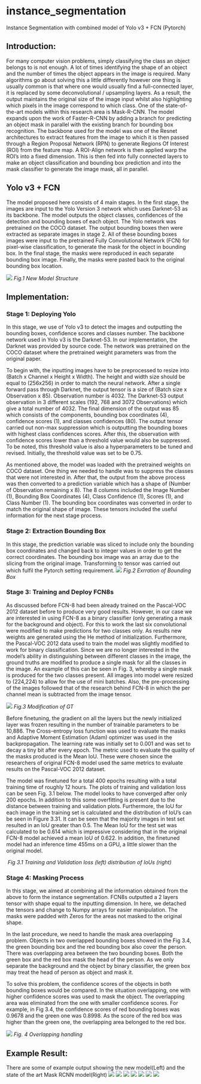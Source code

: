 # instance_segmentation
Instance Segmentation with combined model of Yolo v3 + FCN (Pytorch)

## Introduction:
For many computer vision problems, simply classifying the class an object belongs to is not enough. A lot of times identifying the shape of an object and the number of times the object appears in the image is required. Many algorithms go about solving this a little differently however one thing is usually common is that where one would usually find a full-connected layer, it is replaced by some deconvolutional / upsampling layers. As a result, the output maintains the original size of the image input whilst also highlighting which pixels in the image correspond to which class. One of the state-of-the-art models within this research area is Mask-R-CNN. The model expands upon the work of Faster-R-CNN by adding a branch for predicting an object mask in parallel with the existing branch for bounding box recognition. The backbone used for the model was one of the Resnet architectures to extract features from the image to which it is then passed through a Region Proposal Network (RPN) to generate Regions Of Interest (ROI) from the feature map. A ROI-Align network is then applied warp the ROI’s into a fixed dimension. This is then fed into fully connected layers to make an object classification and bounding box prediction and into the mask classifier to generate the image mask, all in parallel. 

## Yolo v3 + FCN
The model proposed here consists of 4 main stages. In the first stage, the images are input to the Yolo Version 3 network which uses Darknet-53 as its backbone. The model outputs the object classes, confidences of the detection and bounding boxes of each object. The Yolo network was pretrained on the COCO dataset. The output bounding boxes then were extracted as separate images in stage 2. All of these bounding boxes images were input to the pretrained Fully Convolutional Network (FCN) for pixel-wise classification, to generate the mask for the object in bounding box. In the final stage, the masks were reproduced in each separate bounding box image. Finally, the masks were pasted back to the original bounding box location. 

![](https://github.com/namm2008/instance_segmentation/blob/main/example/new%20model%20structure.png)
*Fig.1 New Model Structure*

## Implementation:
### Stage 1: Deploying Yolo
In this stage, we use of Yolo v3 to detect the images and outputting the bounding boxes, confidence scores and classes number. The backbone network used in Yolo v3 is the Darknet-53. In our implementation, the Darknet was provided by source code. The network was pretrained on the COCO dataset where the pretrained weight parameters was from the original paper. 

To begin with, the inputting images have to be preprocessed to resize into (Batch x Channel x Height x Width). The height and width size should be equal to (256x256) in order to match the neural network. After a single forward pass through Darknet, the output tensor is a size of (Batch size x Observation x 85). Observation number is 4032. The Darknet-53 output observation in 3 different scales (192, 768 and 3072 Observations) which give a total number of 4032. The final dimension of the output was 85 which consists of the components, bounding box coordinates (4), confidence scores (1), and classes confidences (80). The output tensor carried out non-max suppression which is outputting the bounding boxes with highest class confidences scores. After this, the observation with confidence scores lower than a threshold value would also be suppressed. To be noted, this threshold value is also a hyperparameters to be tuned and revised. Initially, the threshold value was set to be 0.75.

As mentioned above, the model was loaded with the pretrained weights on COCO dataset. One thing we needed to handle was to suppress the classes that were not interested in. After that, the output from the above process was then converted to a prediction variable which has a shape of (Number of Observation remaining x 8). The 8 columns included the Image Number (1), Bounding Box Coordinates (4), Class Confidence (1), Scores (1), and Class Number (1). The bounding box coordinates was converted in order to match the original shape of image. These tensors included the useful information for the next stage process. 

### Stage 2: Extraction Bounding Box
In this stage, the prediction variable was sliced to include only the bounding box coordinates and changed back to integer values in order to get the correct coordinates. The bounding box image was an array due to the slicing from the original image. Transforming to tensor was carried out which fulfil the Pytorch setting requirement. 
![](https://github.com/namm2008/instance_segmentation/blob/main/example/Extraction%20BB.png)
*Fig.2 Exrration of Bounding Box*

### Stage 3: Training and Deploy FCN8s
As discussed before FCN-8 had been already trained on the Pascal-VOC 2012 dataset before to produce very good results. However, in our case we are interested in using FCN-8 as a binary classifier (only generating a mask for the background and object). For this to work the last six convolutional were modified to make predictions for two classes only. As results new weights are generated using the He method of initialization. Furthermore, the Pascal-VOC 2012 data used to train the model was slightly modified to work for binary classification. Since we are no longer interested in the model’s ability in distinguishing between different classes in the image, the ground truths are modified to produce a single mask for all the classes in the image. An example of this can be seen in Fig. 3, whereby a single mask is produced for the two classes present. All images into model were resized to (224,224) to allow for the use of mini batches. Also, the pre-processing of the images followed that of the research behind FCN-8 in which the per channel mean is subtracted from the image tensor.

![](https://github.com/namm2008/instance_segmentation/blob/main/example/modification%20to%20GT.png)
*Fig.3 Modification of GT*

Before finetuning, the gradient on all the layers but the newly initialized layer was frozen resulting in the number of trainable parameters to be 10,886. The Cross-entropy loss function was used to evaluate the masks and Adaptive Moment Estimation (Adam) optimizer was used in the backpropagation. The learning rate was initially set to 0.001 and was set to decay a tiny bit after every epoch. The metric used to evaluate the quality of the masks produced is the Mean IoU. These were chosen since the researchers of original FCN-8 model used the same metrics to evaluate results on the Pascal-VOC 2012 dataset. 

The model was finetuned for a total 400 epochs resulting with a total training time of roughly 12 hours. The plots of training and validation loss can be seen Fig. 3.1 below. The model looks to have converged after only 200 epochs. In addition to this some overfitting is present due to the distance between training and validation plots. Furthermore, the IoU for each image in the training set is calculated and the distribution of IoU’s can be seen in Figure 3.31. It can be seen that the majority images in test set resulted in an IoU greater than 0.5. The Mean IoU for the test set was calculated to be 0.614 which is impressive considering that in the original FCN-8 model achieved a mean IoU of 0.622. In addition, the finetuned model had an inference time 455ms on a GPU, a little slower than the original model. 

![]()
*Fig 3.1 Training and Validation loss (left) distribution of IoUs (right)*


### Stage 4: Masking Process
In this stage, we aimed at combining all the information obtained from the above to form the instance segmentation. FCN8s outputted a 2 layers tensor with shape equal to the inputting dimension. In here, we detached the tensors and change to Numpy arrays for easier manipulation. The masks were padded with Zeros for the areas not masked to the original shape. 

In the last procedure, we need to handle the mask area overlapping problem. Objects in two overlapped bounding boxes showed in the Fig 3.4, the green bounding box and the red bounding box also cover the person. There was overlapping area between the two bounding boxes. Both the green box and the red box mask the head of the person. As we only separate the background and the object by binary classifier, the green box may treat the head of person as object and mask it. 

To solve this problem, the confidence scores of the objects in both bounding boxes would be compared. In the situation overlapping, one with higher confidence scores was used to mask the object. The overlapping area was eliminated from the one with smaller confidence scores. For example, in Fig 3.4, the confidence scores of red bounding boxes was 0.9678 and the green one was 0.8998. As the score of the red box was higher than the green one, the overlapping area belonged to the red box. 

![](https://github.com/namm2008/instance_segmentation/blob/main/example/overlapping%20bb.png)
*Fig. 4 Overlapping handling*

## Example Result:
There are some of example output showing the new model(Left) and the state of the art Mask RCNN model(Right)
![](https://github.com/namm2008/instance_segmentation/blob/main/example/ex1.png)
![](https://github.com/namm2008/instance_segmentation/blob/main/example/ex2.png)
![](https://github.com/namm2008/instance_segmentation/blob/main/example/ex3.png)
![](https://github.com/namm2008/instance_segmentation/blob/main/example/ex4.png)
![](https://github.com/namm2008/instance_segmentation/blob/main/example/ex5.png)
![](https://github.com/namm2008/instance_segmentation/blob/main/example/ex6.png)
![](https://github.com/namm2008/instance_segmentation/blob/main/example/ex7.png)

